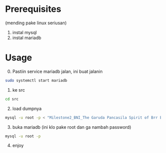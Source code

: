 # Prerequisites
(mending pake linux seriusan)
1. instal mysql
2. instal mariadb
# Usage
0. Pastiin service mariadb jalan, ini buat jalanin
```bash
sudo systemctl start mariadb
```
1. ke src
```bash
cd src
```
2. load dumpnya
```bash
mysql -u root -p < "Milestone2_BNI_The Garuda Pancasila Spirit of Brr Brr Patapim.sql"
```
3. buka mariadb (ini klo pake root dan ga nambah password)
```bash
mysql -u root -p
```
4. enjoy